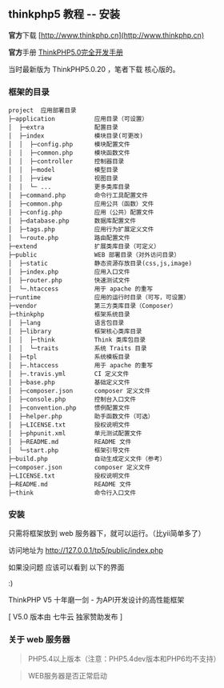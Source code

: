 ## thinkphp5 教程 -- 安装

**官方**下载
[http://www.thinkphp.cn](http://www.thinkphp.cn)

**官方**手册
[ThinkPHP5.0完全开发手册](https://www.kancloud.cn/manual/thinkphp5)

当时最新版为 ThinkPHP5.0.20 ，笔者下载 核心版的。


### 框架的目录

	project  应用部署目录
	├─application           应用目录（可设置）
	│  ├─extra            	配置目录
	│  ├─index              模块目录(可更改)
	│  │  ├─config.php      模块配置文件
	│  │  ├─common.php      模块函数文件
	│  │  ├─controller      控制器目录
	│  │  ├─model           模型目录
	│  │  ├─view            视图目录
	│  │  └─ ...            更多类库目录
	│  ├─command.php        命令行工具配置文件
	│  ├─common.php         应用公共（函数）文件
	│  ├─config.php         应用（公共）配置文件
	│  ├─database.php       数据库配置文件
	│  ├─tags.php           应用行为扩展定义文件
	│  └─route.php          路由配置文件
	├─extend                扩展类库目录（可定义）
	├─public                WEB 部署目录（对外访问目录）
	│  ├─static             静态资源存放目录(css,js,image)
	│  ├─index.php          应用入口文件
	│  ├─router.php         快速测试文件
	│  └─.htaccess          用于 apache 的重写
	├─runtime               应用的运行时目录（可写，可设置）
	├─vendor                第三方类库目录（Composer）
	├─thinkphp              框架系统目录
	│  ├─lang               语言包目录
	│  ├─library            框架核心类库目录
	│  │  ├─think           Think 类库包目录
	│  │  └─traits          系统 Traits 目录
	│  ├─tpl                系统模板目录
	│  ├─.htaccess          用于 apache 的重写
	│  ├─.travis.yml        CI 定义文件
	│  ├─base.php           基础定义文件
	│  ├─composer.json      composer 定义文件
	│  ├─console.php        控制台入口文件
	│  ├─convention.php     惯例配置文件
	│  ├─helper.php         助手函数文件（可选）
	│  ├─LICENSE.txt        授权说明文件
	│  ├─phpunit.xml        单元测试配置文件
	│  ├─README.md          README 文件
	│  └─start.php          框架引导文件
	├─build.php             自动生成定义文件（参考）
	├─composer.json         composer 定义文件
	├─LICENSE.txt           授权说明文件
	├─README.md             README 文件
	├─think                 命令行入口文件


### 安装

只需将框架放到 web 服务器下，就可以运行。（比yii简单多了）

访问地址为 http://127.0.0.1/tp5/public/index.php 

如果没问题 应该可以看到 以下的界面

:)

ThinkPHP V5
十年磨一剑 - 为API开发设计的高性能框架

[ V5.0 版本由 七牛云 独家赞助发布 ]

### 关于 web 服务器

> PHP5.4以上版本（注意：PHP5.4dev版本和PHP6均不支持）

> WEB服务器是否正常启动